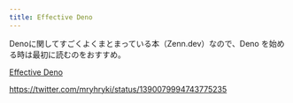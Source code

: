 ```yaml
---
title: Effective Deno
---
```


Denoに関してすごくよくまとまっている本（Zenn.dev）なので、Deno を始める時は最初に読むのをおすすめ。

[Effective Deno](https://zenn.dev/uki00a/books/effective-deno)

https://twitter.com/mryhryki/status/1390079994743775235
